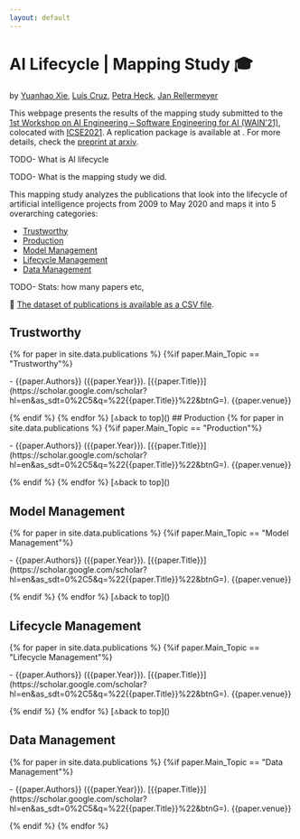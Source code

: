 ```yaml
---
layout: default
---
```


# AI Lifecycle | Mapping Study 🎓
by [Yuanhao Xie], [Luís Cruz], [Petra Heck], [Jan Rellermeyer]

This webpage presents the results of the mapping study submitted to the [1st Workshop on AI Engineering – Software Engineering for AI (WAIN'21)], colocated with [ICSE2021]. A replication package is available at <PLACEHOLDER FOR DOI.ORG>. For more details, check the [preprint at arxiv]().

TODO- What is AI lifecycle

TODO- What is the mapping study we did.

This mapping study analyzes the publications that look into the lifecycle of artificial intelligence projects from 2009 to May 2020 and maps it into 5 overarching categories:

- [Trustworthy](#trustworthy)
- [Production](#production)
- [Model Management](#model-management)
- [Lifecycle Management](#lifecycle-management)
- [Data Management](#data-management)

TODO-  Stats: how many papers etc,

🔗 [The dataset of publications is available as a CSV file](https://github.com/luiscruz/ai-lifecycle-mapping-study/blob/main/docs/_data/publications.csv).


## Trustworthy
{% for paper in site.data.publications %}
{%if paper.Main_Topic == "Trustworthy"%}
<p markdown='1'> - {{paper.Authors}} ({{paper.Year}}). [{{paper.Title}}](https://scholar.google.com/scholar?hl=en&as_sdt=0%2C5&q=%22{{paper.Title}}%22&btnG=). {{paper.venue}}</p>
{% endif %}
{% endfor %}
[🔝back to top]()
## Production
{% for paper in site.data.publications %}
{%if paper.Main_Topic == "Production"%}
<p markdown='1'> - {{paper.Authors}} ({{paper.Year}}). [{{paper.Title}}](https://scholar.google.com/scholar?hl=en&as_sdt=0%2C5&q=%22{{paper.Title}}%22&btnG=). {{paper.venue}}</p>
{% endif %}
{% endfor %}
[🔝back to top]()

## Model Management
{% for paper in site.data.publications %}
{%if paper.Main_Topic == "Model Management"%}
<p markdown='1'> - {{paper.Authors}} ({{paper.Year}}). [{{paper.Title}}](https://scholar.google.com/scholar?hl=en&as_sdt=0%2C5&q=%22{{paper.Title}}%22&btnG=). {{paper.venue}}</p>
{% endif %}
{% endfor %}
[🔝back to top]()

## Lifecycle Management
{% for paper in site.data.publications %}
{%if paper.Main_Topic == "Lifecycle Management"%}
<p markdown='1'> - {{paper.Authors}} ({{paper.Year}}). [{{paper.Title}}](https://scholar.google.com/scholar?hl=en&as_sdt=0%2C5&q=%22{{paper.Title}}%22&btnG=). {{paper.venue}}</p>
{% endif %}
{% endfor %}
[🔝back to top]()

## Data Management

{% for paper in site.data.publications %}
{%if paper.Main_Topic == "Data Management"%}
<p markdown='1'> - {{paper.Authors}} ({{paper.Year}}). [{{paper.Title}}](https://scholar.google.com/scholar?hl=en&as_sdt=0%2C5&q=%22{{paper.Title}}%22&btnG=). {{paper.venue}}</p>
{% endif %}
{% endfor %}

[Delft University of Technology]: https://www.tudelft.nl
[MSc in Computer Science – Software Technology]: https://www.tudelft.nl/onderwijs/opleidingen/masters/cs/msc-computer-science/

[1st Workshop on AI Engineering – Software Engineering for AI (WAIN'21)]: https://conf.researchr.org/home/icse-2021/wain-2021
[ICSE2021]: https://conf.researchr.org/home/icse-2021

[Yuanhao Xie]: https://repository.tudelft.nl/islandora/search/author%3A%22Xie%2C%20Yuanhao%22
[Luís Cruz]: https://luiscruz.github.io/
[Petra Heck]: https://fontysblogt.nl/author/petraheck/
[Jan Rellermeyer]: https://www.tudelft.nl/ewi/over-de-faculteit/afdelingen/software-technology/distributed-systems/people/jan-rellermeyer/

